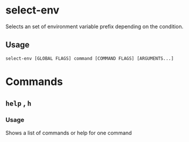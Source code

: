 <!-- clidocs -->

# select-env

Selects an set of environment variable prefix depending on the condition.

## Usage

`select-env [GLOBAL FLAGS] command [COMMAND FLAGS] [ARGUMENTS...]`

# Commands

## `help` , `h`

### Usage

Shows a list of commands or help for one command

<!-- clidocsstop -->
